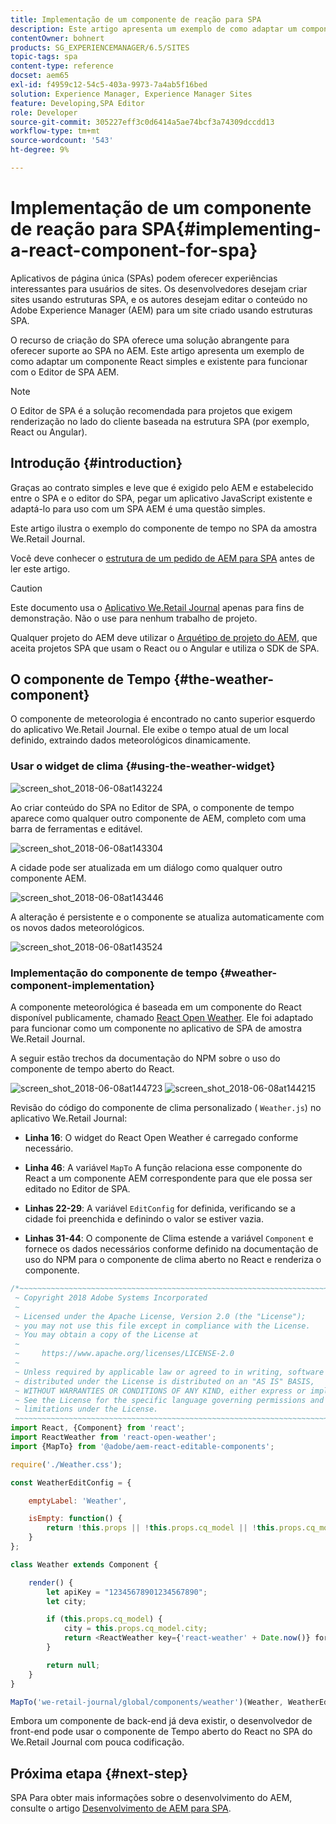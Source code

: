 ```yaml
---
title: Implementação de um componente de reação para SPA
description: Este artigo apresenta um exemplo de como adaptar um componente React simples e existente para funcionar com o editor do SPA no Adobe Experience Manager (AEM).
contentOwner: bohnert
products: SG_EXPERIENCEMANAGER/6.5/SITES
topic-tags: spa
content-type: reference
docset: aem65
exl-id: f4959c12-54c5-403a-9973-7a4ab5f16bed
solution: Experience Manager, Experience Manager Sites
feature: Developing,SPA Editor
role: Developer
source-git-commit: 305227eff3c0d6414a5ae74bcf3a74309dccdd13
workflow-type: tm+mt
source-wordcount: '543'
ht-degree: 9%

---
```


# Implementação de um componente de reação para SPA{#implementing-a-react-component-for-spa}

Aplicativos de página única (SPAs) podem oferecer experiências interessantes para usuários de sites. Os desenvolvedores desejam criar sites usando estruturas SPA, e os autores desejam editar o conteúdo no Adobe Experience Manager (AEM) para um site criado usando estruturas SPA.

O recurso de criação do SPA oferece uma solução abrangente para oferecer suporte ao SPA no AEM. Este artigo apresenta um exemplo de como adaptar um componente React simples e existente para funcionar com o Editor de SPA AEM.

>[!NOTE]
>
>O Editor de SPA é a solução recomendada para projetos que exigem renderização no lado do cliente baseada na estrutura SPA (por exemplo, React ou Angular).

## Introdução {#introduction}

Graças ao contrato simples e leve que é exigido pelo AEM e estabelecido entre o SPA e o editor do SPA, pegar um aplicativo JavaScript existente e adaptá-lo para uso com um SPA AEM é uma questão simples.

Este artigo ilustra o exemplo do componente de tempo no SPA da amostra We.Retail Journal.

Você deve conhecer o [estrutura de um pedido de AEM para SPA](/help/sites-developing/spa-getting-started-react.md) antes de ler este artigo.

>[!CAUTION]
>Este documento usa o [Aplicativo We.Retail Journal](https://github.com/adobe/aem-sample-we-retail-journal) apenas para fins de demonstração. Não o use para nenhum trabalho de projeto.
>
>Qualquer projeto do AEM deve utilizar o [Arquétipo de projeto do AEM](https://experienceleague.adobe.com/docs/experience-manager-core-components/using/developing/archetype/overview.html?lang=pt-BR), que aceita projetos SPA que usam o React ou o Angular e utiliza o SDK de SPA.

## O componente de Tempo {#the-weather-component}

O componente de meteorologia é encontrado no canto superior esquerdo do aplicativo We.Retail Journal. Ele exibe o tempo atual de um local definido, extraindo dados meteorológicos dinamicamente.

### Usar o widget de clima {#using-the-weather-widget}

![screen_shot_2018-06-08at143224](assets/screen_shot_2018-06-08at143224.png)

Ao criar conteúdo do SPA no Editor de SPA, o componente de tempo aparece como qualquer outro componente de AEM, completo com uma barra de ferramentas e editável.

![screen_shot_2018-06-08at143304](assets/screen_shot_2018-06-08at143304.png)

A cidade pode ser atualizada em um diálogo como qualquer outro componente AEM.

![screen_shot_2018-06-08at143446](assets/screen_shot_2018-06-08at143446.png)

A alteração é persistente e o componente se atualiza automaticamente com os novos dados meteorológicos.

![screen_shot_2018-06-08at143524](assets/screen_shot_2018-06-08at143524.png)

### Implementação do componente de tempo {#weather-component-implementation}

A componente meteorológica é baseada em um componente do React disponível publicamente, chamado [React Open Weather](https://www.npmjs.com/package/react-open-weather). Ele foi adaptado para funcionar como um componente no aplicativo de SPA de amostra We.Retail Journal.

A seguir estão trechos da documentação do NPM sobre o uso do componente de tempo aberto do React.

![screen_shot_2018-06-08at144723](assets/screen_shot_2018-06-08at144723.png) ![screen_shot_2018-06-08at144215](assets/screen_shot_2018-06-08at144215.png)

Revisão do código do componente de clima personalizado ( `Weather.js`) no aplicativo We.Retail Journal:

* **Linha 16**: O widget do React Open Weather é carregado conforme necessário.
* **Linha 46**: A variável `MapTo` A função relaciona esse componente do React a um componente AEM correspondente para que ele possa ser editado no Editor de SPA.

* **Linhas 22-29**: A variável `EditConfig` for definida, verificando se a cidade foi preenchida e definindo o valor se estiver vazia.

* **Linhas 31-44**: O componente de Clima estende a variável `Component` e fornece os dados necessários conforme definido na documentação de uso do NPM para o componente de clima aberto no React e renderiza o componente.

```javascript
/*~~~~~~~~~~~~~~~~~~~~~~~~~~~~~~~~~~~~~~~~~~~~~~~~~~~~~~~~~~~~~~~~~~~~~~~~~~~~~~
 ~ Copyright 2018 Adobe Systems Incorporated
 ~
 ~ Licensed under the Apache License, Version 2.0 (the "License");
 ~ you may not use this file except in compliance with the License.
 ~ You may obtain a copy of the License at
 ~
 ~     https://www.apache.org/licenses/LICENSE-2.0
 ~
 ~ Unless required by applicable law or agreed to in writing, software
 ~ distributed under the License is distributed on an "AS IS" BASIS,
 ~ WITHOUT WARRANTIES OR CONDITIONS OF ANY KIND, either express or implied.
 ~ See the License for the specific language governing permissions and
 ~ limitations under the License.
 ~~~~~~~~~~~~~~~~~~~~~~~~~~~~~~~~~~~~~~~~~~~~~~~~~~~~~~~~~~~~~~~~~~~~~~~~~~~~~*/
import React, {Component} from 'react';
import ReactWeather from 'react-open-weather';
import {MapTo} from '@adobe/aem-react-editable-components';

require('./Weather.css');

const WeatherEditConfig = {

    emptyLabel: 'Weather',

    isEmpty: function() {
        return !this.props || !this.props.cq_model || !this.props.cq_model.city || this.props.cq_model.city.trim().length < 1;
    }
};

class Weather extends Component {

    render() {
        let apiKey = "12345678901234567890";
        let city;

        if (this.props.cq_model) {
            city = this.props.cq_model.city;
            return <ReactWeather key={'react-weather' + Date.now()} forecast="today" apikey={apiKey} type="city" city={city} />
        }

        return null;
    }
}

MapTo('we-retail-journal/global/components/weather')(Weather, WeatherEditConfig);
```

Embora um componente de back-end já deva existir, o desenvolvedor de front-end pode usar o componente de Tempo aberto do React no SPA do We.Retail Journal com pouca codificação.

## Próxima etapa {#next-step}

SPA Para obter mais informações sobre o desenvolvimento do AEM, consulte o artigo [Desenvolvimento de AEM para SPA](/help/sites-developing/spa-architecture.md).
